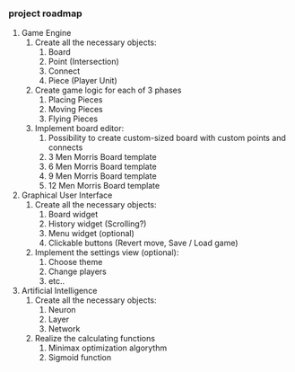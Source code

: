 ### project roadmap

1. Game Engine
   1. Create all the necessary objects:
      1. Board
      2. Point (Intersection)
      3. Connect
      4. Piece (Player Unit)
   2. Create game logic for each of 3 phases
      1. Placing Pieces
      2. Moving Pieces
      3. Flying Pieces
   3. Implement board editor:
      1. Possibility to create custom-sized board with custom points and connects
      2. 3 Men Morris Board template
      3. 6 Men Morris Board template
      4. 9 Men Morris Board template
      5. 12 Men Morris Board template
2. Graphical User Interface
   1. Create all the necessary objects:
      1. Board widget
      2. History widget (Scrolling?)
      3. Menu widget (optional)
      4. Clickable buttons (Revert move, Save / Load game)
   2. Implement the settings view (optional):
      1. Choose theme
      2. Change players
      3. etc..
3. Artificial Intelligence
   1. Create all the necessary objects:
      1. Neuron
      2. Layer
      3. Network
   2. Realize the calculating functions
      1. Minimax optimization algorythm
      2. Sigmoid function
